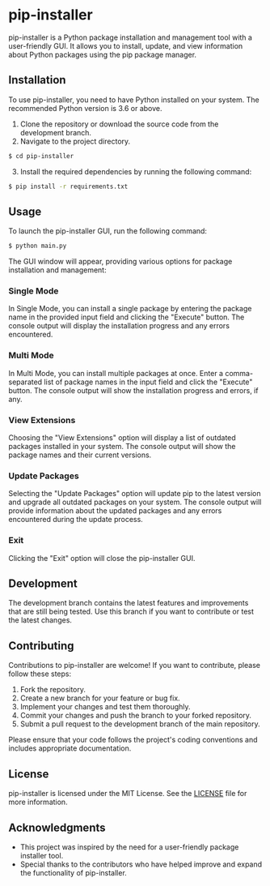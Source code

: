 # pip-installer

pip-installer is a Python package installation and management tool with a user-friendly GUI. It allows you to install, update, and view information about Python packages using the pip package manager.

## Installation

To use pip-installer, you need to have Python installed on your system. The recommended Python version is 3.6 or above.

1. Clone the repository or download the source code from the development branch.
2. Navigate to the project directory.

```bash
$ cd pip-installer
```

3. Install the required dependencies by running the following command:

```bash
$ pip install -r requirements.txt
```

## Usage

To launch the pip-installer GUI, run the following command:

```bash
$ python main.py
```

The GUI window will appear, providing various options for package installation and management:

### Single Mode

In Single Mode, you can install a single package by entering the package name in the provided input field and clicking the "Execute" button. The console output will display the installation progress and any errors encountered.

### Multi Mode

In Multi Mode, you can install multiple packages at once. Enter a comma-separated list of package names in the input field and click the "Execute" button. The console output will show the installation progress and errors, if any.

### View Extensions

Choosing the "View Extensions" option will display a list of outdated packages installed in your system. The console output will show the package names and their current versions.

### Update Packages

Selecting the "Update Packages" option will update pip to the latest version and upgrade all outdated packages on your system. The console output will provide information about the updated packages and any errors encountered during the update process.

### Exit

Clicking the "Exit" option will close the pip-installer GUI.

## Development

The development branch contains the latest features and improvements that are still being tested. Use this branch if you want to contribute or test the latest changes.

## Contributing

Contributions to pip-installer are welcome! If you want to contribute, please follow these steps:

1. Fork the repository.
2. Create a new branch for your feature or bug fix.
3. Implement your changes and test them thoroughly.
4. Commit your changes and push the branch to your forked repository.
5. Submit a pull request to the development branch of the main repository.

Please ensure that your code follows the project's coding conventions and includes appropriate documentation.

## License

pip-installer is licensed under the MIT License. See the [LICENSE](LICENSE) file for more information.

## Acknowledgments

- This project was inspired by the need for a user-friendly package installer tool.
- Special thanks to the contributors who have helped improve and expand the functionality of pip-installer.
